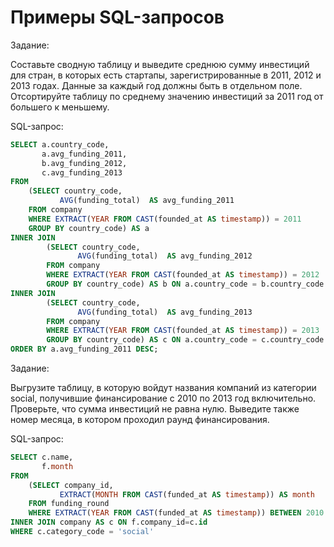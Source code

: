 # Примеры SQL-запросов


Задание:

Составьте сводную таблицу и выведите среднюю сумму инвестиций для стран, в которых есть стартапы, зарегистрированные в 2011, 2012 и 2013 годах. Данные за каждый год должны быть в отдельном поле. Отсортируйте таблицу по среднему значению инвестиций за 2011 год от большего к меньшему.

SQL-запрос:
```sql
SELECT a.country_code,
       a.avg_funding_2011,
       b.avg_funding_2012,
       c.avg_funding_2013
FROM
    (SELECT country_code,
           AVG(funding_total)  AS avg_funding_2011
    FROM company
    WHERE EXTRACT(YEAR FROM CAST(founded_at AS timestamp)) = 2011
    GROUP BY country_code) AS a
INNER JOIN 
        (SELECT country_code,
               AVG(funding_total)  AS avg_funding_2012
        FROM company
        WHERE EXTRACT(YEAR FROM CAST(founded_at AS timestamp)) = 2012
        GROUP BY country_code) AS b ON a.country_code = b.country_code
INNER JOIN 
        (SELECT country_code,
               AVG(funding_total)  AS avg_funding_2013
        FROM company
        WHERE EXTRACT(YEAR FROM CAST(founded_at AS timestamp)) = 2013
        GROUP BY country_code) AS c ON a.country_code = c.country_code        
ORDER BY a.avg_funding_2011 DESC; 
```

Задание:

Выгрузите таблицу, в которую войдут названия компаний из категории social, получившие финансирование с 2010 по 2013 год включительно. Проверьте, что сумма инвестиций не равна нулю. Выведите также номер месяца, в котором проходил раунд финансирования.

SQL-запрос:
```sql
SELECT c.name,
       f.month
FROM        
    (SELECT company_id,
           EXTRACT(MONTH FROM CAST(funded_at AS timestamp)) AS month
    FROM funding_round
    WHERE EXTRACT(YEAR FROM CAST(funded_at AS timestamp)) BETWEEN 2010 AND 2013) AS f
INNER JOIN company AS c ON f.company_id=c.id    
WHERE c.category_code = 'social'
```   